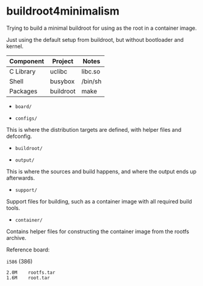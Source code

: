 buildroot4minimalism
====================

Trying to build a minimal buildroot for using as the root in a container image.

Just using the default setup from buildroot, but without bootloader and kernel.

Component      | Project       | Notes
-------------- | ------------- | ------------
C Library      | uclibc        | libc.so
Shell          | busybox       | /bin/sh
Packages       | buildroot     | make

* `board/`

* `configs/`

This is where the distribution targets are defined, with helper files and defconfig.

* `buildroot/`

* `output/`

This is where the sources and build happens, and where the output ends up afterwards.

* `support/`

Support files for building, such as a container image with all required build tools.

* `container/`

Contains helper files for constructing the container image from the rootfs archive.

Reference board:

`i586` (386)

```
2.0M	rootfs.tar
1.6M	root.tar
```
